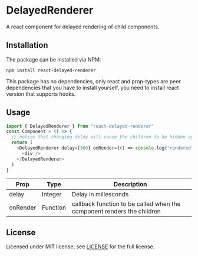 # DelayedRenderer

A react component for delayed rendering of child components.

## Installation

The package can be installed via NPM:

```
npm install react-delayed-renderer
```

This package has no dependencies, only react and prop-types are peer dependencies that you have to install yourself, you need to install react version that supports hooks.

## Usage

```js
import { DelayedRenderer } from "react-delayed-renderer"
const Component = () => {
  // notice that changing delay will cause the children to be hidden again
  return (
    <DelayedRenderer delay={300} onRender={() => console.log("rendered")}>
      <div />
    </DelayedRenderer>
  )
}
```

| Prop     | Type     | Description                                                            |
| -------- | -------- | ---------------------------------------------------------------------- |
| delay    | Integer  | Delay in millesconds                                                   |
| onRender | Function | callback function to be called when the component renders the children |

## License

Licensed under MIT license, see [LICENSE](LICENSE) for the full license.
